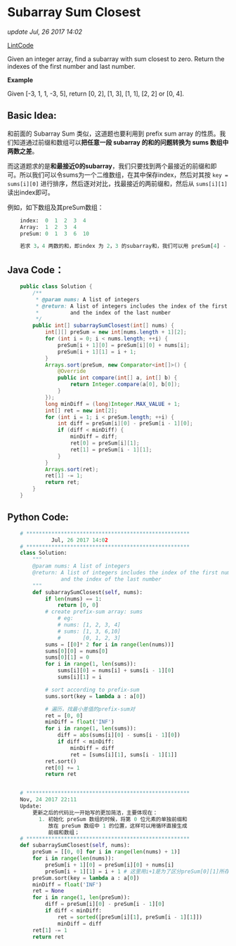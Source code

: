 # Subarray Sum Closest

_update Jul, 26 2017 14:02_

[LintCode](http://www.lintcode.com/en/problem/subarray-sum-closest/)

Given an integer array, find a subarray with sum closest to zero. Return the indexes of the first number and last number.

**Example**

Given \[-3, 1, 1, -3, 5\], return \[0, 2\], \[1, 3\], \[1, 1\], \[2, 2\] or \[0, 4\].

## Basic Idea:

和前面的 Subarray Sum 类似，这道题也要利用到 prefix sum array 的性质。我们知道通过前缀和数组可以**把任意一段 subarray 的和的问题转换为 sums 数组中两数之差**。

而这道题求的是**和最接近0的subarray**，我们只要找到两个最接近的前缀和即可。所以我们可以令sums为一个二维数组，在其中保存index，然后对其按 `key = sums[i][0]` 进行排序，然后逐对对比，找最接近的两前缀和，然后从 `sums[i][1]` 读出index即可。

例如，如下数组及其preSum数组：

```python
    index:  0  1  2  3  4
    Array:  1  2  3  4
    preSum: 0  1  3  6  10

    若求 3，4 两数的和，即index 为 2，3 的subarray和，我们可以用 preSum[4] - preSum[2].
```

## Java Code：

```java
    public class Solution {
        /**
         * @param nums: A list of integers
         * @return: A list of integers includes the index of the first number 
         *          and the index of the last number
         */
        public int[] subarraySumClosest(int[] nums) {
            int[][] preSum = new int[nums.length + 1][2];
            for (int i = 0; i < nums.length; ++i) {
                preSum[i + 1][0] = preSum[i][0] + nums[i];
                preSum[i + 1][1] = i + 1;
            }
            Arrays.sort(preSum, new Comparator<int[]>() {
                @Override
                public int compare(int[] a, int[] b) {
                    return Integer.compare(a[0], b[0]);
                }
            });
            long minDiff = (long)Integer.MAX_VALUE + 1;
            int[] ret = new int[2];
            for (int i = 1; i < preSum.length; ++i) {
                int diff = preSum[i][0] - preSum[i - 1][0];
                if (diff < minDiff) {
                    minDiff = diff;
                    ret[0] = preSum[i][1];
                    ret[1] = preSum[i - 1][1];
                }
            }
            Arrays.sort(ret);
            ret[1] -= 1;
            return ret;
        }
    }
```

## Python Code:

```python
    # ****************************************************
              Jul, 26 2017 14:02
    # ****************************************************
    class Solution:
        """
        @param nums: A list of integers
        @return: A list of integers includes the index of the first number 
                 and the index of the last number
        """
        def subarraySumClosest(self, nums):
            if len(nums) == 1:
                return [0, 0]
            # create prefix-sum array: sums
                # eg: 
                # nums: [1, 2, 3, 4]
                # sums: [1, 3, 6,10]
                #       [0, 1, 2, 3]
            sums = [[0]* 2 for i in range(len(nums))]
            sums[0][0] = nums[0]
            sums[0][1] = 0
            for i in range(1, len(sums)):
                sums[i][0] = nums[i] + sums[i - 1][0]
                sums[i][1] = i

            # sort according to prefix-sum
            sums.sort(key = lambda a : a[0])

            # 遍历，找最小差值的prefix-sum对
            ret = [0, 0]
            minDiff = float('INF')
            for i in range(1, len(sums)):
                diff = abs(sums[i][0] - sums[i - 1][0])
                if diff < minDiff:
                    minDiff = diff
                    ret = [sums[i][1], sums[i - 1][1]]
            ret.sort()
            ret[0] += 1
            return ret


    # ****************************************************
    Nov, 24 2017 22:11
    Update:
        更新之后的代码比一开始写的更加简洁，主要体现在：
          1. 初始化 preSum 数组的时候，将第 0 位元素的单独前缀和
             放在 preSum 数组中 1 的位置，这样可以用循环直接生成
             前缀和数组；
    # ****************************************************
    def subarraySumClosest(self, nums):
        preSum = [[0, 0] for i in range(len(nums) + 1)]
        for i in range(len(nums)):
            preSum[i + 1][0] = preSum[i][0] + nums[i]
            preSum[i + 1][1] = i + 1 # 这里用i+1是为了区分preSum[0][1]所存储的index：0
        preSum.sort(key = lambda a : a[0])
        minDiff = float('INF')
        ret = None
        for i in range(1, len(preSum)):
            diff = preSum[i][0] - preSum[i - 1][0]
            if diff < minDiff:
                ret = sorted([preSum[i][1], preSum[i - 1][1]])
                minDiff = diff
        ret[1] -= 1
        return ret
```

